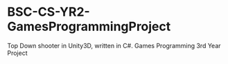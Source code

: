 # BSC-CS-YR2-GamesProgrammingProject
Top Down shooter in Unity3D, written in C#. Games Programming 3rd Year Project

